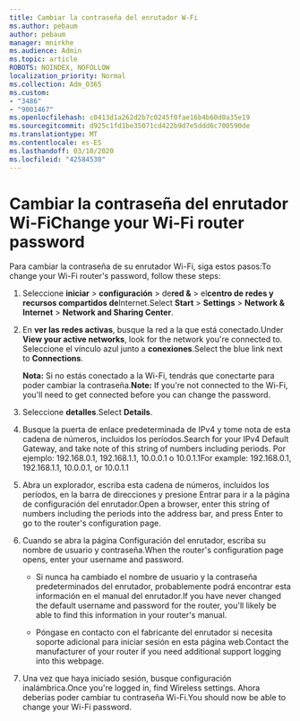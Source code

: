 ```yaml
---
title: Cambiar la contraseña del enrutador W-Fi
ms.author: pebaum
author: pebaum
manager: mnirkhe
ms.audience: Admin
ms.topic: article
ROBOTS: NOINDEX, NOFOLLOW
localization_priority: Normal
ms.collection: Adm_O365
ms.custom:
- "3486"
- "9001467"
ms.openlocfilehash: c0413d1a262d2b7c0245f0fae16b4b60d0a35e19
ms.sourcegitcommit: d925c1fd1be35071cd422b9d7e5ddd6c700590de
ms.translationtype: MT
ms.contentlocale: es-ES
ms.lasthandoff: 03/10/2020
ms.locfileid: "42584530"
---
```

# <a name="change-your-wi-fi-router-password"></a><span data-ttu-id="10c81-102">Cambiar la contraseña del enrutador Wi-Fi</span><span class="sxs-lookup"><span data-stu-id="10c81-102">Change your Wi-Fi router password</span></span>

<span data-ttu-id="10c81-103">Para cambiar la contraseña de su enrutador Wi-Fi, siga estos pasos:</span><span class="sxs-lookup"><span data-stu-id="10c81-103">To change your Wi-Fi router's password, follow these steps:</span></span>

1. <span data-ttu-id="10c81-104">Seleccione **iniciar** > **configuración** > de**red &** > el**centro de redes y recursos compartidos de**Internet.</span><span class="sxs-lookup"><span data-stu-id="10c81-104">Select **Start** > **Settings** > **Network & Internet** > **Network and Sharing Center**.</span></span>

2. <span data-ttu-id="10c81-105">En **ver las redes activas**, busque la red a la que está conectado.</span><span class="sxs-lookup"><span data-stu-id="10c81-105">Under **View your active networks**, look for the network you're connected to.</span></span> <span data-ttu-id="10c81-106">Seleccione el vínculo azul junto a **conexiones**.</span><span class="sxs-lookup"><span data-stu-id="10c81-106">Select the blue link next to **Connections**.</span></span><br>

   <span data-ttu-id="10c81-107">**Nota:** Si no estás conectado a la Wi-Fi, tendrás que conectarte para poder cambiar la contraseña.</span><span class="sxs-lookup"><span data-stu-id="10c81-107">**Note:** If you're not connected to the Wi-Fi, you'll need to get connected before you can change the password.</span></span>

3. <span data-ttu-id="10c81-108">Seleccione **detalles**.</span><span class="sxs-lookup"><span data-stu-id="10c81-108">Select **Details**.</span></span>

4. <span data-ttu-id="10c81-109">Busque la puerta de enlace predeterminada de IPv4 y tome nota de esta cadena de números, incluidos los períodos.</span><span class="sxs-lookup"><span data-stu-id="10c81-109">Search for your IPv4 Default Gateway, and take note of this string of numbers including periods.</span></span> <span data-ttu-id="10c81-110">Por ejemplo: 192.168.0.1, 192.168.1.1, 10.0.0.1 o 10.0.1.1</span><span class="sxs-lookup"><span data-stu-id="10c81-110">For example: 192.168.0.1, 192.168.1.1, 10.0.0.1, or 10.0.1.1</span></span>

5. <span data-ttu-id="10c81-111">Abra un explorador, escriba esta cadena de números, incluidos los períodos, en la barra de direcciones y presione Entrar para ir a la página de configuración del enrutador.</span><span class="sxs-lookup"><span data-stu-id="10c81-111">Open a browser, enter this string of numbers including the periods into the address bar, and press Enter to go to the router's configuration page.</span></span>

6. <span data-ttu-id="10c81-112">Cuando se abra la página Configuración del enrutador, escriba su nombre de usuario y contraseña.</span><span class="sxs-lookup"><span data-stu-id="10c81-112">When the router's configuration page opens, enter your username and password.</span></span><br>
   - <span data-ttu-id="10c81-113">Si nunca ha cambiado el nombre de usuario y la contraseña predeterminados del enrutador, probablemente podrá encontrar esta información en el manual del enrutador.</span><span class="sxs-lookup"><span data-stu-id="10c81-113">If you have never changed the default username and password for the router, you'll likely be able to find this information in your router's manual.</span></span>

   - <span data-ttu-id="10c81-114">Póngase en contacto con el fabricante del enrutador si necesita soporte adicional para iniciar sesión en esta página web.</span><span class="sxs-lookup"><span data-stu-id="10c81-114">Contact the manufacturer of your router if you need additional support logging into this webpage.</span></span>

7. <span data-ttu-id="10c81-115">Una vez que haya iniciado sesión, busque configuración inalámbrica.</span><span class="sxs-lookup"><span data-stu-id="10c81-115">Once you're logged in, find Wireless settings.</span></span> <span data-ttu-id="10c81-116">Ahora deberías poder cambiar tu contraseña Wi-Fi.</span><span class="sxs-lookup"><span data-stu-id="10c81-116">You should now be able to change your Wi-Fi password.</span></span>
